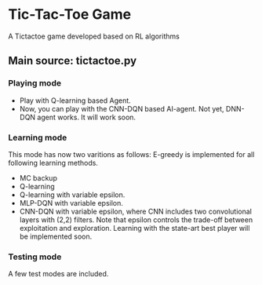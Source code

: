 # Tic-Tac-Toe Game
A Tictactoe game developed based on RL algorithms

## Main source: tictactoe.py
### Playing mode
- Play with Q-learning based Agent.
- Now, you can play with the CNN-DQN based AI-agent.
Not yet, DNN-DQN agent works. It will work soon. 

### Learning mode  
This mode has now two varitions as follows:
E-greedy is implemented for all following learning methods.
- MC backup 
- Q-learning
- Q-learning with variable epsilon.
- MLP-DQN with variable epsilon.
- CNN-DQN with variable epsilon, where CNN includes two convolutional layers with (2,2) filters.
Note that epsilon controls the trade-off between exploitation and exploration. Learning with the state-art best player will be implemented soon. 

### Testing mode
A few test modes are included. 
